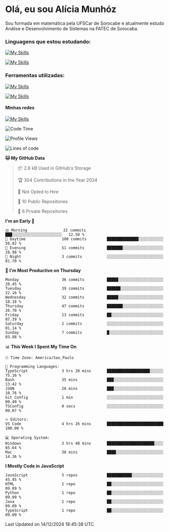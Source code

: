 # Olá, eu sou Alícia Munhóz

<p>Sou formada em matemática pela UFSCar de Sorocabe e atualmente estudo Análise e Desenvolvimento de Sistemas na FATEC de Sorocaba.</p>

### Linguagens que estou estudando:

[![My Skills](https://skillicons.dev/icons?i=js,ts,html,css)](https://skillicons.dev)


[![My Skills](https://skillicons.dev/icons?i=nodejs,java,py,latex)](https://skillicons.dev)

### Ferramentas utilizadas:

[![My Skills](https://skillicons.dev/icons?i=vscode,discord,figma,git)](https://skillicons.dev)

[![My Skills](https://skillicons.dev/icons?i=github,gmail,mongodb,sublime)](https://skillicons.dev)

#### Minhas redes
[![My Skills](https://skillicons.dev/icons?i=linkedin)](https://www.linkedin.com/in/aliciamunhozfrancodecamargo/)

<!--START_SECTION:waka-->
![Code Time](http://img.shields.io/badge/Code%20Time-212%20hrs%2054%20mins-blue)

![Profile Views](http://img.shields.io/badge/Profile%20Views-1-blue)

![Lines of code](https://img.shields.io/badge/From%20Hello%20World%20I%27ve%20Written-72.9%20thousand%20lines%20of%20code-blue)

**🐱 My GitHub Data** 

> 📦 2.6 kB Used in GitHub's Storage 
 > 
> 🏆 304 Contributions in the Year 2024
 > 
> 🚫 Not Opted to Hire
 > 
> 📜 10 Public Repositories 
 > 
> 🔑 6 Private Repositories 
 > 
**I'm an Early 🐤** 

```text
🌞 Morning                22 commits          ███░░░░░░░░░░░░░░░░░░░░░░   12.50 % 
🌆 Daytime                100 commits         ██████████████░░░░░░░░░░░   56.82 % 
🌃 Evening                51 commits          ███████░░░░░░░░░░░░░░░░░░   28.98 % 
🌙 Night                  3 commits           ░░░░░░░░░░░░░░░░░░░░░░░░░   01.70 % 
```
📅 **I'm Most Productive on Thursday** 

```text
Monday                   36 commits          █████░░░░░░░░░░░░░░░░░░░░   20.45 % 
Tuesday                  39 commits          ██████░░░░░░░░░░░░░░░░░░░   22.16 % 
Wednesday                32 commits          █████░░░░░░░░░░░░░░░░░░░░   18.18 % 
Thursday                 47 commits          ███████░░░░░░░░░░░░░░░░░░   26.70 % 
Friday                   13 commits          ██░░░░░░░░░░░░░░░░░░░░░░░   07.39 % 
Saturday                 2 commits           ░░░░░░░░░░░░░░░░░░░░░░░░░   01.14 % 
Sunday                   7 commits           █░░░░░░░░░░░░░░░░░░░░░░░░   03.98 % 
```


📊 **This Week I Spent My Time On** 

```text
🕑︎ Time Zone: America/Sao_Paulo

💬 Programming Languages: 
TypeScript               3 hrs 20 mins       ███████████████████░░░░░░   75.16 % 
Bash                     35 mins             ███░░░░░░░░░░░░░░░░░░░░░░   13.42 % 
JSON                     28 mins             ███░░░░░░░░░░░░░░░░░░░░░░   10.76 % 
Git Config               1 min               ░░░░░░░░░░░░░░░░░░░░░░░░░   00.49 % 
TSConfig                 0 secs              ░░░░░░░░░░░░░░░░░░░░░░░░░   00.07 % 

🔥 Editors: 
VS Code                  4 hrs 26 mins       █████████████████████████   100.00 % 

💻 Operating System: 
Windows                  3 hrs 48 mins       █████████████████████░░░░   85.64 % 
Mac                      38 mins             ████░░░░░░░░░░░░░░░░░░░░░   14.36 % 
```

**I Mostly Code in JavaScript** 

```text
JavaScript               5 repos             ███████████░░░░░░░░░░░░░░   45.45 % 
HTML                     1 repo              ██░░░░░░░░░░░░░░░░░░░░░░░   09.09 % 
Python                   1 repo              ██░░░░░░░░░░░░░░░░░░░░░░░   09.09 % 
Java                     1 repo              ██░░░░░░░░░░░░░░░░░░░░░░░   09.09 % 
TypeScript               1 repo              ██░░░░░░░░░░░░░░░░░░░░░░░   09.09 % 
```




 Last Updated on 14/12/2024 18:45:38 UTC
<!--END_SECTION:waka-->
